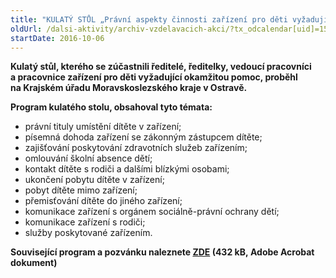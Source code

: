 ```yaml
---
title: "KULATÝ STŮL „Právní aspekty činnosti zařízení pro děti vyžadující okamžitou pomoc“ Ostrava"
oldUrl: /dalsi-aktivity/archiv-vzdelavacich-akci/?tx_odcalendar[uid]=157&cHash=876e86c18caafb3042a579d31b54e2a8
startDate: 2016-10-06
---
```


<p><b>Kulatý stůl, kterého se zúčastnili ředitelé, ředitelky, vedoucí pracovníci a pracovnice zařízení pro děti vyžadující okamžitou pomoc, proběhl na Krajském úřadu Moravskoslezského kraje v Ostravě.</b></p>
<p><b>Program kulatého stolu, obsahoval tyto témata:</b></p>
<p></p><ul><li>právní tituly umístění dítěte v zařízení;</li><li>písemná dohoda zařízení se zákonným zástupcem dítěte;</li><li>zajišťování poskytování zdravotních služeb zařízením;</li><li>omlouvání školní absence dětí;</li><li>kontakt dítěte s rodiči a dalšími blízkými osobami;</li><li>ukončení pobytu dítěte v zařízení;</li><li>pobyt dítěte mimo zařízení;</li><li>přemisťování dítěte do jiného zařízení;</li><li>komunikace zařízení s orgánem sociálně-právní ochrany dětí;</li><li>komunikace zařízení s rodiči;</li><li>služby poskytované zařízením.</li></ul><p><b>Související program a pozvánku naleznete <a href="https://www.ochrance.cz/fileadmin/user_upload/projekt_ESF/ARCHIV_2016/KULATE_STOLY_ARCHIV/10_06_Pravni_aspekty_cinnosti_zarizeni_pro_deti_vyzadujici_okamzitou_pomoc_pozvanka.pdf" target="_blank">ZDE</a> (432 kB, Adobe Acrobat dokument)</b></p>
<p></p>
